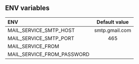 ## ENV variables

| ENV                          | Default value         |
|:-----------------------------|:---------------------:|
| MAIL_SERVICE_SMTP_HOST       | smtp.gmail.com        |
| MAIL_SERVICE_SMTP_PORT       | 465                   |
| MAIL_SERVICE_FROM            |                       |
| MAIL_SERVICE_FROM_PASSWORD   |                       |